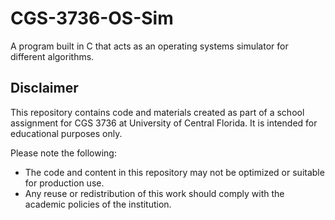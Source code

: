 # CGS-3736-OS-Sim
A program built in C that acts as an operating systems simulator for different algorithms.

## Disclaimer 
This repository contains code and materials created as part of a school assignment for CGS 3736 at University of Central Florida. It is intended for educational purposes only.

Please note the following:
- The code and content in this repository may not be optimized or suitable for production use.
- Any reuse or redistribution of this work should comply with the academic policies of the institution.
